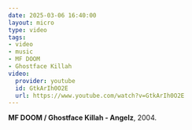 ```yaml
---
date: 2025-03-06 16:40:00
layout: micro
type: video
tags:
- video
- music
- MF DOOM
- Ghostface Killah
video:
  provider: youtube
  id: GtkArIh0O2E
  url: https://www.youtube.com/watch?v=GtkArIh0O2E
---
```


**MF DOOM / Ghostface Killah - Angelz**, 2004.